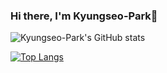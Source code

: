 ### Hi there, I'm Kyungseo-Park👋

![Kyungseo-Park's GitHub stats](https://github-readme-stats.vercel.app/api?username=Kyungseo-Park&show_icons=true&theme=radical)

[![Top Langs](https://github-readme-stats.vercel.app/api/top-langs/?username=Kyungseo-Park&show_icons=true&langs_count=6&layout=compact&hide=shell&theme=radical)](https://github.com/Kyungseo-Park?tab=repositories)

<!--
**Kyungseo-Park/Kyungseo-Park** is a ✨ _special_ ✨ repository because its `README.md` (this file) appears on your GitHub profile.

Here are some ideas to get you started:

- 🔭 I’m currently working on ...
- 🌱 I’m currently learning ...
- 👯 I’m looking to collaborate on ...
- 🤔 I’m looking for help with ...
- 💬 Ask me about ...
- 📫 How to reach me: ...
- 😄 Pronouns: ...
- ⚡ Fun fact: ...
-->
